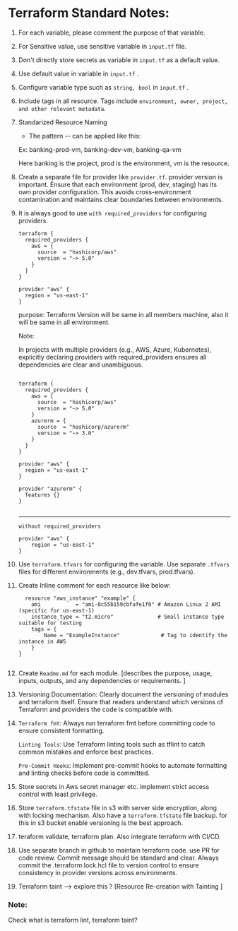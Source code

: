 # Terraform Standard Notes:

1. For each variable, please comment the purpose of that variable.
2. For Sensitive value, use sensitive variable in `input.tf` file.
3. Don't directly store secrets as variable in `input.tf` as a default value.
4. Use default value in variable in `input.tf` .
5. Configure variable type such as `string, bool` in `input.tf` .
6. Include tags in all resource. Tags include `environment, owner, project, and other relevant metadata`.
7. Standarized Resource Naming 

	* The pattern <project>-<environment>-<resource> can be applied like this:
	
	Ex: banking-prod-vm,
        banking-dev-vm,
        banking-qa-vm      
		
	Here banking is the project, prod is the environment, vm is the resource.
	
8. Create a separate file for provider like `provider.tf`. provider version is important. Ensure that each environment (prod, dev, staging) has its own provider configuration. This avoids cross-environment contamination and maintains clear boundaries between environments. 

9. It is always good to use `with required_providers` for configuring providers.

	```
    terraform { 
	  required_providers {
		aws = {
		  source  = "hashicorp/aws"
		  version = "~> 5.0"
		}
	  }
	}

	provider "aws" {
	  region = "us-east-1"
	}

    ```
	
	purpose: Terraform Version will be same in all members machine, also it will be same in all environment.
	
	
	Note:
	
	In projects with multiple providers (e.g., AWS, Azure, Kubernetes), explicitly declaring providers with required_providers ensures all dependencies are clear and unambiguous.

    ```
	
	terraform {
	  required_providers {
		aws = {
		  source  = "hashicorp/aws"
		  version = "~> 5.0"
		}
		azurerm = {
		  source  = "hashicorp/azurerm"
		  version = "~> 3.0"
		}
	  }
	}

	provider "aws" {
	  region = "us-east-1"
	}

	provider "azurerm" {
	  features {}
	}


    ```

	
	---
	
	`without required_providers`
	
    ```
	provider "aws" {
        region = "us-east-1"
    }

    ```

10. Use `terraform.tfvars` for configuring the variable. Use separate `.tfvars` files for different environments (e.g., dev.tfvars, prod.tfvars). 

11. Create Inline comment for each resource like below:

	```
	  resource "aws_instance" "example" {
        ami           = "ami-0c55b159cbfafe1f0" # Amazon Linux 2 AMI (specific for us-east-1)
        instance_type = "t2.micro"              # Small instance type suitable for testing
        tags = {
            Name = "ExampleInstance"             # Tag to identify the instance in AWS
        }
	}

	
	```
	
12. Create `Readme.md` for each module. [describes the purpose, usage, inputs, outputs, and any dependencies or requirements. ]

13. Versioning Documentation: Clearly document the versioning of modules and terraform itself. Ensure that readers understand which versions of Terraform and providers the code is compatible with. 

14. `Terraform fmt`: Always run terraform fmt before committing code to ensure consistent formatting.

    `Linting Tools`: Use Terraform linting tools such as tflint to catch common mistakes and enforce best practices. 

	`Pre-Commit Hooks`: Implement pre-commit hooks to automate formatting and linting checks before code is committed. 
	
	
15. Store secrets in Aws secret manager etc. implement strict access control with least privilege.

16. Store `terraform.tfstate` file in s3 with server side encryption, along with locking mechanism. Also have a `terraform.tfstate` file backup. for this in s3 bucket enable versioning is the best approach. 

17. teraform validate, terraform plan. Also integrate terraform with CI/CD.

18. Use separate branch in github to maintain terraform code. use PR for code review. Commit message should be standard and clear. Always commit the .terraform.lock.hcl file to version control to ensure consistency in provider versions across environments.

19. Terraform taint --> explore this ?  [Resource Re-creation with Tainting ]

### Note:

Check what is terraform lint, terraform taint?